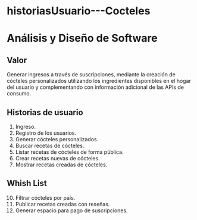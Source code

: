 # historiasUsuario---Cocteles

# Análisis y Diseño de Software

## Valor
Generar ingresos a través de suscripciones, mediante la creación de cócteles personalizados utilizando los ingredientes disponibles en el hogar del usuario y complementando con información adicional de las APIs de consumo.

## Historias de usuario
01. Ingreso.
02. Registro de los usuarios.
03. Generar cócteles personalizados.
04. Buscar recetas de cócteles.
05. Listar recetas de cócteles de forma pública.
06. Crear recetas nuevas de cócteles.
07. Mostrar recetas creadas de cócteles.

## Whish List
10. Filtrar cócteles por país.
11. Publicar recetas creadas con reseñas.
12. Generar espacio para pago de suscripciones.
